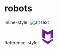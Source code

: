 # robots

Inline-style: 
![alt text](https://github.com/ternaus/robots/blob/master/images/gifs/dataset4/binary.gif)

Reference-style: 
![alt text][logo]

[logo]: https://github.com/adam-p/markdown-here/raw/master/src/common/images/icon48.png "Logo Title Text 2"

